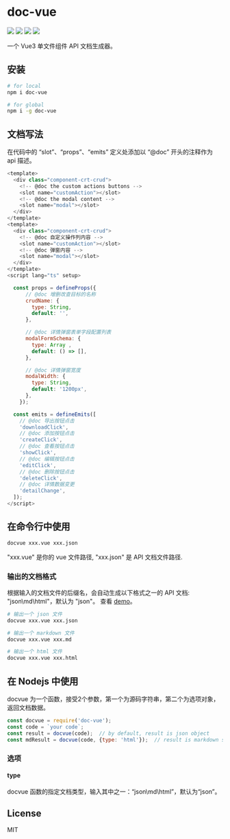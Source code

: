 # doc-vue
<a href="https://www.npmjs.com/package/doc-vue"><img src="https://img.shields.io/npm/v/doc-vue" /></a>
<img src="https://img.shields.io/badge/node-%3E%3D12.2.0-blue" />
<img src="https://img.shields.io/badge/icense-MIT-green" />
<a href="https://github.com/annnhan/doc-vue"><img src="https://img.shields.io/badge/-English-yellowgreen" /></a>

一个 Vue3 单文件组件 API 文档生成器。

## 安装

```bash
# for local
npm i doc-vue

# for global
npm i -g doc-vue
```

## 文档写法
在代码中的 “slot”、“props”、“emits” 定义处添加以 “@doc” 开头的注释作为 api 描述。

```js
<template>
  <div class="component-crt-crud">
    <!-- @doc the custom actions buttons -->
    <slot name="customAction"></slot>
    <!-- @doc the modal content -->
    <slot name="modal"></slot>
  </div>
</template>
<template>
  <div class="component-crt-crud">
    <!-- @doc 自定义操作列内容 -->
    <slot name="customAction"></slot>
    <!-- @doc 弹窗内容 -->
    <slot name="modal"></slot>
  </div>
</template>
<script lang="ts" setup>

  const props = defineProps({
      // @doc 增删改查目标的名称
      crudName: {
        type: String,
        default: '',
      },

      // @doc 详情弹窗表单字段配置列表
      modalFormSchema: {
        type: Array ,
        default: () => [],
      },

      // @doc 详情弹窗宽度
      modalWidth: {
        type: String,
        default: '1200px',
      },
    });

  const emits = defineEmits([
    // @doc 导出按钮点击
    'downloadClick',
    // @doc 添加按钮点击
    'createClick',
    // @doc 查看按钮点击
    'showClick',
    // @doc 编辑按钮点击
    'editClick',
    // @doc 删除按钮点击
    'deleteClick',
    // @doc 详情数据变更
    'detailChange',
  ]);
</script>
```
## 在命令行中使用

```bash
docvue xxx.vue xxx.json

```
"xxx.vue" 是你的 vue 文件路径, "xxx.json" 是 API 文档文件路径.

### 输出的文档格式
根据输入的文档文件的后缀名，会自动生成以下格式之一的 API 文档: "json\md\html"，默认为 "json"。 查看 [demo](https://github.com/annnhan/doc-vue/tree/main/demo)。

```bash
# 输出一个 json 文件
docvue xxx.vue xxx.json

# 输出一个 markdown 文件
docvue xxx.vue xxx.md

# 输出一个 html 文件
docvue xxx.vue xxx.html
```

## 在 Nodejs 中使用

docvue 为一个函数，接受2个参数，第一个为源码字符串，第二个为选项对象，返回文档数据。
```js
const docvue = require('doc-vue');
const code = `your code`;
const result = docvue(code);  // by default, result is json object
const mdResult = docvue(code, {type: 'html'});  // result is markdown string

```

### 选项
#### type
docvue 函数的指定文档类型，输入其中之一：“json\md\html”，默认为“json”。

## License
MIT